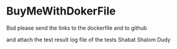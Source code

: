 # BuyMeWithDokerFile

Bsd
please send the links to the  dockerfile and to github

and attach the test result log file of the tests
Shabat Shalom
Dudy
